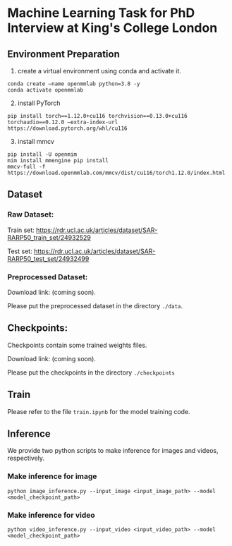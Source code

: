 # Machine Learning Task for PhD Interview at King's College London

## Environment Preparation
1. create a virtual environment using conda and activate it.
```shell
conda create –name openmmlab python=3.8 -y
conda activate openmmlab
```
2. install PyTorch
```shell
pip install torch==1.12.0+cu116 torchvision==0.13.0+cu116 torchaudio==0.12.0 –extra-index-url https://download.pytorch.org/whl/cu116
```
3. install mmcv
```shell
pip install -U openmim 
mim install mmengine pip install 
mmcv-full -f https://download.openmmlab.com/mmcv/dist/cu116/torch1.12.0/index.html
```

## Dataset
### Raw Dataset:

Train set: https://rdr.ucl.ac.uk/articles/dataset/SAR-RARP50_train_set/24932529

Test set: https://rdr.ucl.ac.uk/articles/dataset/SAR-RARP50_test_set/24932499

### Preprocessed Dataset:

Download link: (coming soon). 

Please put the preprocessed dataset in the directory ```./data```. 

## Checkpoints: 

Checkpoints contain some trained weights files. 

Download link: (coming soon). 

Please put the checkpoints in the directory ```./checkpoints```

## Train

Please refer to the file ```train.ipynb``` for the model training code. 

## Inference

We provide two python scripts to make inference for images and videos, respectively. 

### Make inference for image

```shell
python image_inference.py --input_image <input_image_path> --model <model_checkpoint_path>
```

### Make inference for video
```shell
python video_inference.py --input_video <input_video_path> --model <model_checkpoint_path>
```

